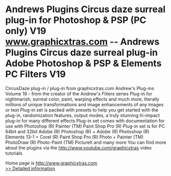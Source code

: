# Andrews Plugins Circus daze surreal plug-in for Photoshop & PSP (PC only) V19<br />www.graphicxtras.com -- Andrews Plugins Circus daze surreal plug-in Adobe Photoshop & PSP & Elements PC Filters V19

CircusDaze plug-in / plug-in from graphicxtras.com
Andrew's Plug-ins Volume 19 - from the creator of the Andrew's Filters series
Plug-in for nightmarish, surreal color, paint, warping effects and much more, literally millions of unique transformations and image enhancements of any images or text
Plug-in set is packed with presets to help you get started with the plug-in, randomization features, output modes, a truly stunning hi-impact plug-in for many different effects
Plug-in set comes with documentation for use with Photoshop (R) Painter (TM) Paint Shop Pro (R)
Plug-in set is for PC 64bit and 32bit Adobe (R) Photoshop (R) + Adobe (R) Photoshop (R) Elements 13-1 + Corel (R) Paint Shop Pro (R) Photo + Painter (TM) PhotoDraw (R) Photo-Paint (TM) PictureIt and many more
You can find more about the plugins via the http://www.youtube.com/graphicxtras video tutorials


Home page is http://www.graphicxtras.com<br />[>> Detailed information](https://secure.shareit.com/shareit/product.html?productid=300002338&affiliateid=200057808)